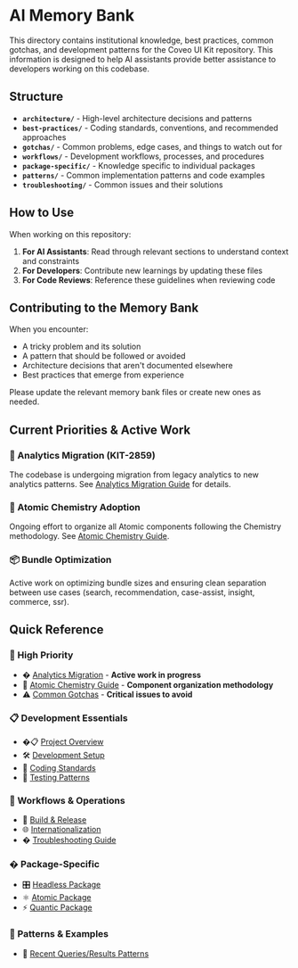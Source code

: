 # AI Memory Bank

This directory contains institutional knowledge, best practices, common gotchas, and development patterns for the Coveo UI Kit repository. This information is designed to help AI assistants provide better assistance to developers working on this codebase.

## Structure

- **`architecture/`** - High-level architecture decisions and patterns
- **`best-practices/`** - Coding standards, conventions, and recommended approaches
- **`gotchas/`** - Common problems, edge cases, and things to watch out for
- **`workflows/`** - Development workflows, processes, and procedures
- **`package-specific/`** - Knowledge specific to individual packages
- **`patterns/`** - Common implementation patterns and code examples
- **`troubleshooting/`** - Common issues and their solutions

## How to Use

When working on this repository:

1. **For AI Assistants**: Read through relevant sections to understand context and constraints
2. **For Developers**: Contribute new learnings by updating these files
3. **For Code Reviews**: Reference these guidelines when reviewing code

## Contributing to the Memory Bank

When you encounter:

- A tricky problem and its solution
- A pattern that should be followed or avoided
- Architecture decisions that aren't documented elsewhere
- Best practices that emerge from experience

Please update the relevant memory bank files or create new ones as needed.

## Current Priorities & Active Work

### 🔄 Analytics Migration (KIT-2859)

The codebase is undergoing migration from legacy analytics to new analytics patterns. See [Analytics Migration Guide](./architecture/analytics-migration.md) for details.

### 🧪 Atomic Chemistry Adoption

Ongoing effort to organize all Atomic components following the Chemistry methodology. See [Atomic Chemistry Guide](./package-specific/atomic-chemistry.md).

### 📦 Bundle Optimization

Active work on optimizing bundle sizes and ensuring clean separation between use cases (search, recommendation, case-assist, insight, commerce, ssr).

## Quick Reference

### 🎯 High Priority

- � [Analytics Migration](./architecture/analytics-migration.md) - **Active work in progress**
- 🧪 [Atomic Chemistry Guide](./package-specific/atomic-chemistry.md) - **Component organization methodology**
- ⚠️ [Common Gotchas](./gotchas/common-gotchas.md) - **Critical issues to avoid**

### 📋 Development Essentials

- �📋 [Project Overview](./architecture/project-overview.md)
- 🛠️ [Development Setup](./workflows/development-setup.md)
- 📖 [Coding Standards](./best-practices/coding-standards.md)
- 🧪 [Testing Patterns](./patterns/testing-patterns.md)

### 🔧 Workflows & Operations

- 🔧 [Build & Release](./workflows/build-and-release.md)
- 🌐 [Internationalization](./workflows/internationalization.md)
- � [Troubleshooting Guide](./troubleshooting/troubleshooting-guide.md)

### � Package-Specific

- 🎛️ [Headless Package](./package-specific/headless.md)
- ⚛️ [Atomic Package](./package-specific/atomic.md)
- ⚡ [Quantic Package](./package-specific/quantic.md)

### 🔄 Patterns & Examples

- 🔄 [Recent Queries/Results Patterns](./patterns/recent-queries-results.md)
